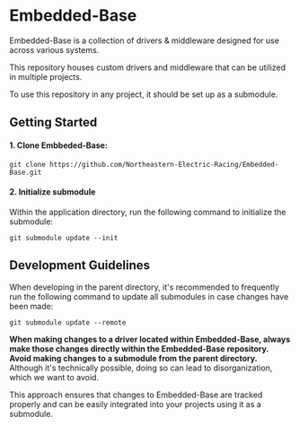 # Embedded-Base
Embedded-Base is a collection of drivers & middleware designed for use across various systems.

This repository houses custom drivers and middleware that can be utilized in multiple projects.

To use this repository in any project, it should be set up as a submodule.

## Getting Started

#### 1. Clone Embbeded-Base:
   ~~~
   git clone https://github.com/Northeastern-Electric-Racing/Embedded-Base.git
   ~~~

#### 2. Initialize submodule
   Within the application directory, run the following command to initialize the submodule:
   ~~~
   git submodule update --init
   ~~~

## Development Guidelines

When developing in the parent directory, it's recommended to frequently run the following command to update all submodules in case changes have been made:
~~~
git submodule update --remote
~~~


**When making changes to a driver located within Embedded-Base, always make those changes directly within the Embedded-Base repository. Avoid making changes to a submodule from the parent directory.** Although it's technically possible, doing so can lead to disorganization, which we want to avoid.

This approach ensures that changes to Embedded-Base are tracked properly and can be easily integrated into your projects using it as a submodule.


